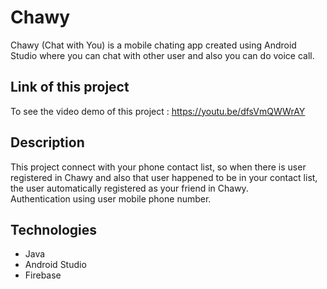 # Chawy
Chawy (Chat with You) is a mobile chating app created using Android Studio where you can chat with other user and also you can do voice call.

## Link of this project
To see the video demo of this project : https://youtu.be/dfsVmQWWrAY

## Description
This project connect with your phone contact list, so when there is user registered in Chawy and also that user happened to be in your contact list, the user automatically registered as your friend in Chawy.<br>
Authentication using user mobile phone number.

## Technologies
<ul>
  <li>Java</li>
  <li>Android Studio</li>
  <li>Firebase</li>
</ul>
